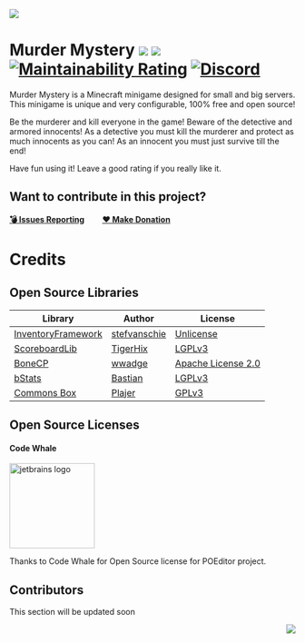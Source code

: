 ![](https://i.imgur.com/HFC7ysT.png)

# Murder Mystery [![](https://img.shields.io/badge/javadocs-latest-red.svg)](https://jd.plajer.xyz/minecraft/murdermystery) [![](https://img.shields.io/badge/wiki-click-blue.svg)](https://wiki.plajer.xyz/minecraft/murdermystery/index.php) [![Maintainability Rating](https://sonarcloud.io/api/project_badges/measure?project=Plajer-Lair_MurderMystery&metric=sqale_rating)](https://sonarcloud.io/dashboard?id=Plajer-Lair_MurderMystery) [![Discord](https://img.shields.io/discord/345628548716822530.svg?color=7289DA&label=discord)](https://discord.gg/UXzUdTP)
Murder Mystery is a Minecraft minigame designed for small and big servers. This minigame is unique and very configurable, 100% free and open source! 

Be the murderer and kill everyone in the game! Beware of the detective and armored innocents! As a detective you must kill the murderer and protect as much innocents as you can!
As an innocent you must just survive till the end!

Have fun using it! Leave a good rating if you really like it.

## Want to contribute in this project?
[**💣 Issues Reporting**](https://github.com/Plajer-Lair/Village_Defense/issues/new)        [**❤ Make Donation**](https://www.paypal.me/Plajer)

# Credits
## Open Source Libraries
| Library                                                     | Author                                          | License                                                                    |
|-------------------------------------------------------------|-------------------------------------------------|----------------------------------------------------------------------------|
| [InventoryFramework](https://github.com/stefvanschie/IF/)   | [stefvanschie](https://github.com/stefvanschie) | [Unlicense](https://github.com/stefvanschie/IF/blob/master/LICENSE)        |
| [ScoreboardLib](https://github.com/TigerHix/ScoreboardLib/) | [TigerHix](https://github.com/TigerHix)         | [LGPLv3](https://github.com/TigerHix/ScoreboardLib/blob/master/LICENSE)    |
| [BoneCP](https://github.com/wwadge/bonecp)                  | [wwadge](https://github.com/wwadge)             | [Apache License 2.0](https://github.com/wwadge/bonecp/blob/master/LICENSE) |
| [bStats](https://github.com/Bastian/bStats-Metrics)         | [Bastian](https://github.com/Bastian)           | [LGPLv3](https://github.com/Bastian/bStats-Metrics/blob/master/LICENSE)    |
| [Commons Box](https://github.com/Plajer/Commons-Box)        | [Plajer](https://github.com/Plajer)             | [GPLv3](https://github.com/Plajer/Commons-Box/blob/master/LICENSE.md)      |
## Open Source Licenses
#### Code Whale
<img src="https://poeditor.com/public/images/logo/logo_head_500_transparent.png" alt="jetbrains logo" width="150"/>

Thanks to Code Whale for Open Source license for POEditor project.
## Contributors
This section will be updated soon

<img align="right" src="https://i.imgur.com/BAHeLR2.png">

